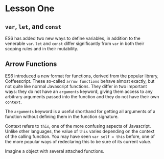 # Lesson One

## `var`, `let`, and `const`

ES6 has added two new ways to define variables, in addition to the venerable `var`. `let` and `const` differ significantly
from `var` in both their scoping rules and in their mutability. 

## Arrow Functions

ES6 introduced a new format for functions, derived from the popular library, Coffeescript. 
These so-called `arrow functions` behave almost exactly, but not quite like normal Javascript 
functions. They differ in two important ways: they do not have an `arguments` keyword, giving them 
access to any arbitrary arguments passed into the function and they do not have their own `context`. 

The `arguments` keyword is a useful shorthand for getting all arguments of a function without defining them 
in the function signature.

Context refers to `this`, one of the more confusing aspects of Javascript. Unlike other languages, the 
value of `this` varies depending on the context of the calling function. You may have seen 
`var self = this` before, one of the more popular ways of redeclaring this to be sure of its current value. 

Imagine a object with several attached functions.


